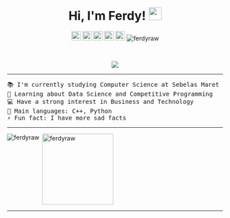 <h1 align="center">
Hi, I'm Ferdy!
	<a href="https://github.com/ferdyraw" target="_self">
		<img src="https://media.giphy.com/media/hvRJCLFzcasrR4ia7z/giphy.gif" width="30">
	</a>
</h1>
<p align="center">
  <a href="mailto:duniaferdy@gmail.com" target="_blank" rel="noopener"><img img src="https://img.shields.io/badge/Gmail-D14836?style=for-the-badge&logo=gmail&logoColor=white" alt="Gmail" height="22px"/></a>
  <a href="https://www.linkedin.com/in/ferdyrizkiawan/" target="_blank" rel="noopener"><img src="https://img.shields.io/badge/LinkedIn-0077B5?style=for-the-badge&logo=linkedin&logoColor=white" alt="LinkedIn" height="22px"/></a>
	<a href="https://www.instagram.com/ferdyrizkiawan/" target="_blank" rel="noopener"><img src="https://img.shields.io/badge/Instagram-E4405F?style=for-the-badge&logo=instagram&logoColor=white" alt="Instagram" height="22px"/></a>
	<a href="https://codeforces.com/profile/Ferdy-Raw" target="_blank" rel="noopener"><img src="https://img.shields.io/badge/Codeforces-445f9d?style=for-the-badge&logo=Codeforces&logoColor=white" alt="Codeforces" height="22px"/></a>
	<a href="https://kaggle.com/ferdyraw" target="_blank" rel="noopener"><img src="https://img.shields.io/badge/Kaggle-20BEFF?style=for-the-badge&logo=Kaggle&logoColor=white" alt="Kaggle" height="22px"/></a>
	<a>
		<img src="https://komarev.com/ghpvc/?username=ferdyraw&label=Profile%20views&color=0e75b6&style=flat" alt="ferdyraw"/>
	</a>
</p>
<br/>
<p align="center">
	<a href="https://github.com/ferdyraw">
		<img src="https://readme-typing-svg.herokuapp.com?font=Fira+Code&pause=1000&center=true&vCenter=true&random=false&width=380&height=45&lines=Computer+Science+Student;DS+%7C+CP+Enthusiastic;Always+learning+new+things">
	</a>
</p>

<hr>

<pre>
📚 I'm currently studying Computer Science at Sebelas Maret University
🌱 Learning about Data Science and Competitive Programming
💻 Have a strong interest in Business and Technology
🌟 Main languages: C++, Python
⚡ Fun fact: I have more sad facts
</pre>

<hr>

<p><img align="left" src="https://github-readme-stats.vercel.app/api/top-langs?username=ferdyraw&show_icons=true&locale=en&layout=compact" alt="ferdyraw"/></p>
<p>&nbsp;<img align="center" src="https://github-readme-stats.vercel.app/api?username=ferdyraw&show_icons=true&locale=en" alt="ferdyraw" height="166px"/></p>

-----
